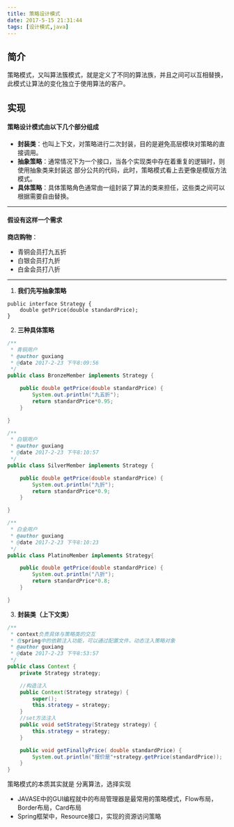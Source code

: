 ```yaml
---
title: 策略设计模式
date: 2017-5-15 21:31:44
tags: [设计模式,java]
---
```


## 简介
策略模式，又叫算法簇模式，就是定义了不同的算法族，并且之间可以互相替换，此模式让算法的变化独立于使用算法的客户。

## 实现
#### 策略设计模式由以下几个部分组成

-  **封装类**：也叫上下文，对策略进行二次封装，目的是避免高层模块对策略的直接调用。
-  **抽象策略**：通常情况下为一个接口，当各个实现类中存在着重复的逻辑时，则使用抽象类来封装这
   部分公共的代码，此时，策略模式看上去更像是模版方法模式。
-  **具体策略**：具体策略角色通常由一组封装了算法的类来担任，这些类之间可以根据需要自由替换。
-  ---
#### 假设有这样一个需求

**商店购物**：

- 青铜会员打九五折
- 白银会员打九折
- 白金会员打八折


----------

 1. **我们先写抽象策略**
```
public interface Strategy {
	double getPrice(double standardPrice);
}

```

 2.  **三种具体策略**


```java
/**
 * 青铜用户
 * @author guxiang
 * @date 2017-2-23 下午8:09:56
 */
public class BronzeMember implements Strategy {

	public double getPrice(double standardPrice) {
		System.out.println("九五折");
		return standardPrice*0.95;
	}

}
```

```java
/**
 * 白银用户
 * @author guxiang
 * @date 2017-2-23 下午8:10:57
 */
public class SilverMember implements Strategy {

	public double getPrice(double standardPrice) {
		System.out.println("九折");
		return standardPrice*0.9;
	}

}
```

```java
/**
 * 白金用户
 * @author guxiang
 * @date 2017-2-23 下午8:10:23
 */
public class PlatinoMember implements Strategy{

	public double getPrice(double standardPrice) {
		System.out.println("八折");
		return standardPrice*0.8;
	}

}
```

 3.  **封装类（上下文类）**

```java
/**
 * context负责具体与策略类的交互
 * 在spring中的依赖注入功能，可以通过配置文件，动态注入策略对象
 * @author guxiang
 * @date 2017-2-23 下午8:53:57
 */
public class Context {
	private Strategy strategy;

	//构造注入
	public Context(Strategy strategy) {
		super();
		this.strategy = strategy;
	}
	//set方法注入
	public void setStrategy(Strategy strategy) {
		this.strategy = strategy;
	}

	public void getFinallyPrice( double standardPrice) {
		System.out.println("报价是"+strategy.getPrice(standardPrice));
	}
}
```

策略模式的本质其实就是 分离算法，选择实现

- JAVASE中的GUI编程就中的布局管理器是最常用的策略模式，Flow布局，Border布局，Card布局
- Spring框架中，Resource接口，实现的资源访问策略
